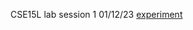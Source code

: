 CSE15L lab session 1 01/12/23                             [experiment](https://github.com/Yaser003/cse15l-lab-reports/blob/e3e3b0f7a0f8ac857701fcb5554664a8d2cbbd34/experiment.md)
